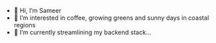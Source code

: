 - 👋 Hi, I’m Sameer
- 👀 I’m interested in coffee, growing greens and sunny days in coastal regions
- 🌱 I’m currently streamlining my backend stack...


<!---
zigiprimo/zigiprimo is a ✨ special ✨ repository because its `README.md` (this file) appears on your GitHub profile.
You can click the Preview link to take a look at your changes.
--->
